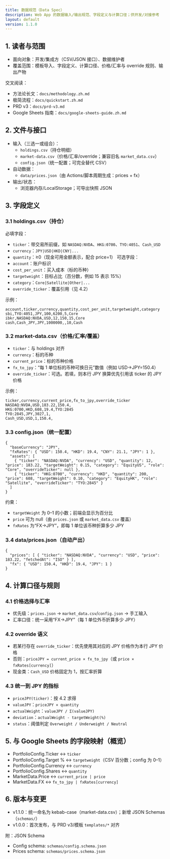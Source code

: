 ```yaml
---
title: 数据规范（Data Spec）
description: Web App 的数据输入/输出规范、字段定义与计算口径；供开发/对接参考
layout: default
version: 1.1.0
---
```


## 1. 读者与范围
- 面向对象：开发/集成方（CSV/JSON 接口）、数据维护者
- 覆盖范围：模板导入、字段定义、计算口径、价格/汇率与 override 规则、输出产物

交叉阅读：
- 方法论长文：`docs/methodology.zh.md`
- 极简流程：`docs/quickstart.zh.md`
- PRD v3：`docs/prd-v3.md`
- Google Sheets 指南：`docs/google-sheets-guide.zh.md`

## 2. 文件与接口
- 输入（三选一或组合）：
  - `holdings.csv`（持仓明细）
  - `market-data.csv`（价格/汇率/override；兼容旧名 `market_data.csv`）
  - `config.json`（统一配置；可完全替代 CSV）
- 自动数据：
  - `data/prices.json`（由 Actions/脚本周期生成：prices + fx）
- 输出/状态：
  - 浏览器内存/LocalStorage；可导出快照 JSON

## 3. 字段定义

### 3.1 holdings.csv（持仓）
必填字段：
- `ticker`：带交易所前缀，如 `NASDAQ:NVDA`、`HKG:0700`、`TYO:4051`、`Cash_USD`
- `currency`：`JPY|USD|HKD|CNY|...`
- `quantity`：≥0（现金可用金额表示，配合 price=1）
可选字段：
- `account`：账户标识
- `cost_per_unit`：买入成本（标的币种）
- `targetweight`：目标占比（百分数，例如 15 表示 15%）
- `category`：`Core|Satellite|Other|...`
- `override_ticker`：覆盖引用（见 4.2）

示例：
```
account,ticker,currency,quantity,cost_per_unit,targetweight,category
sbi,TYO:4051,JPY,100,6200,5,Core
ibkr,NASDAQ:NVDA,USD,12,150,15,Core
cash,Cash_JPY,JPY,1000000,,10,Cash
```

### 3.2 market-data.csv（价格/汇率/覆盖）
- `ticker`：与 holdings 对齐
- `currency`：标的币种
- `current_price`：标的币种价格
- `fx_to_jpy`：“每 1 单位标的币种可换日元”数值（例如 USD→JPY=150.4）
- `override_ticker`：可选。若填，则本行 JPY 换算优先引用该 ticker 的 JPY 价格

示例：
```
ticker,currency,current_price,fx_to_jpy,override_ticker
NASDAQ:NVDA,USD,183.22,150.4,
HKG:0700,HKD,608,19.4,TYO:2845
TYO:2845,JPY,3027,1,
Cash_USD,USD,1,150.4,
```

### 3.3 config.json（统一配置）
```
{
  "baseCurrency": "JPY",
  "fxRates": { "USD": 150.4, "HKD": 19.4, "CNY": 21.1, "JPY": 1 },
  "assets": [
    { "ticker": "NASDAQ:NVDA", "currency": "USD", "quantity": 12, "price": 183.22, "targetWeight": 0.15, "category": "EquityUS", "role": "Core", "overrideTicker": null },
    { "ticker": "HKG:0700", "currency": "HKD", "quantity": 200, "price": 608, "targetWeight": 0.10, "category": "EquityHK", "role": "Satellite", "overrideTicker": "TYO:2845" }
  ]
}
```

约束：
- `targetWeight` 为 0–1 的小数；前端会显示为百分比
- `price` 可为 null（由 `prices.json` 或 `market_data.csv` 覆盖）
- `fxRates` 为“FX→JPY”，即每 1 单位该币种折算多少 JPY

### 3.4 data/prices.json（自动产出）
```
{
  "prices": [ { "ticker": "NASDAQ:NVDA", "currency": "USD", "price": 183.22, "fetchedAt": "ISO" } ],
  "fx": { "USD": 150.4, "HKD": 19.4, "JPY": 1 }
}
```

## 4. 计算口径与规则

### 4.1 价格选择与汇率
- 优先级：`prices.json` → `market_data.csv`/`config.json` → 手工输入
- 汇率口径：统一采用“FX→JPY”（每 1 单位外币折算多少 JPY）

### 4.2 override 语义
- 若某行存在 `override_ticker`：优先使用其对应的 JPY 价格作为本行 JPY 价格
- 否则：`priceJPY = current_price × fx_to_jpy`（或 `price × fxRates[currency]`）
- 现金类：`Cash_USD` 价格固定为 1，按汇率折算

### 4.3 统一到 JPY 的指标
- `priceJPY(ticker)`：按 4.2 求得
- `valueJPY`：`priceJPY × quantity`
- `actualWeight`：`valueJPY / Σ(valueJPY)`
- `deviation`：`actualWeight - targetWeight(%)`
- `status`：阈值判定 `Overweight / Underweight / Neutral`

## 5. 与 Google Sheets 的字段映射（概览）
- PortfolioConfig.Ticker ↔ `ticker`
- PortfolioConfig.Target % ↔ `targetweight`（CSV 百分数；config 为 0–1）
- PortfolioConfig.Currency ↔ `currency`
- PortfolioConfig.Shares ↔ `quantity`
- MarketData.Price ↔ `current_price | price`
- MarketData.FX ↔ `fx_to_jpy | fxRates[currency]`

## 6. 版本与变更
- v1.1.0：统一命名为 kebab-case（market-data.csv）；新增 JSON Schemas（`schemas/`）
- v1.0.0：首次发布，与 PRD v3/模板 `templates/*` 对齐

附：JSON Schema
- Config schema: `schemas/config.schema.json`
- Prices schema: `schemas/prices.schema.json`
